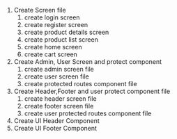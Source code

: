 1. Create Screen file
   1. create login screen
   2. create register screen
   3. create product details screen
   4. create product list screen
   5. create home screen
   6. create cart screen 
2. Create Admin, User Screen and protect component
   1. create admin screen file
   2. create user screen file
   3. create protected routes component file
3. Create Header,Footer and user protect component file
   1. create header screen file
   2. create footer screen file
   3. create user protected routes component file
4. Create UI Header Component
5. Create UI Footer Component
